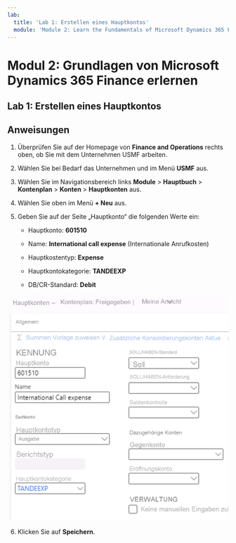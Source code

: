 ```yaml
---
lab:
  title: 'Lab 1: Erstellen eines Hauptkontos'
  module: 'Module 2: Learn the Fundamentals of Microsoft Dynamics 365 Finance'
---
```

    
# <a name="module-2-learn-the-fundamentals-of-microsoft-dynamics-365-finance"></a>Modul 2: Grundlagen von Microsoft Dynamics 365 Finance erlernen
    
## <a name="lab-1---create-a-main-account"></a>Lab 1: Erstellen eines Hauptkontos

## <a name="instructions"></a>Anweisungen

1. Überprüfen Sie auf der Homepage von **Finance and Operations** rechts oben, ob Sie mit dem Unternehmen USMF arbeiten.

2. Wählen Sie bei Bedarf das Unternehmen und im Menü **USMF** aus.

3. Wählen Sie im Navigationsbereich links **Module** > **Hauptbuch** > **Kontenplan** > **Konten** > **Hauptkonten** aus.

4. Wählen Sie oben im Menü **+ Neu** aus.

5. Geben Sie auf der Seite „Hauptkonto“ die folgenden Werte ein:

    - Hauptkonto: **601510**

    - Name: **International call expense** (Internationale Anrufkosten)

    - Hauptkostentyp: **Expense**

    - Hauptkontokategorie: **TANDEEXP**

    - DB/CR-Standard: **Debit**

 ![Screenshot der Seite „Hauptkonten“ > „Kontenplan“: „Freigegeben“ mit den in Schritt 5 ausgefüllten Feldern](./media/m-002-explore-general-ledgers-in-microsoft-dynamics-365-finance-03.png)

6. Klicken Sie auf **Speichern**.
